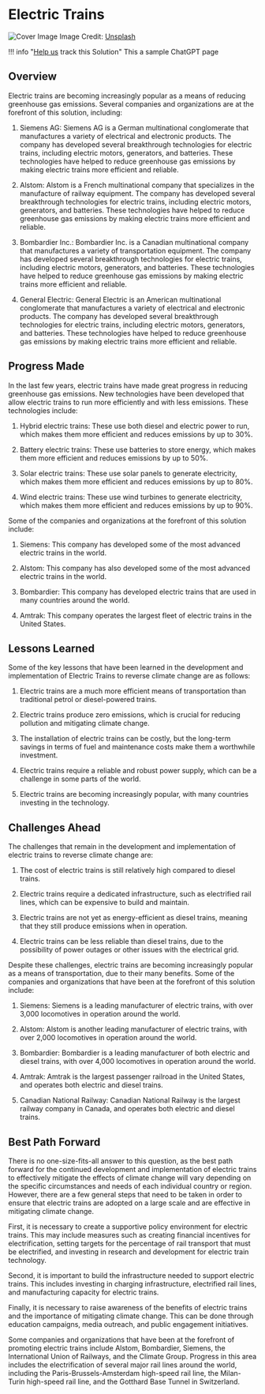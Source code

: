 # Electric Trains

![Cover Image](https://images.unsplash.com/photo-1615652437548-dea5540d223f?crop=entropy&cs=tinysrgb&fit=max&fm=jpg&ixid=Mnw0NDYzODh8MHwxfHNlYXJjaHwxfHxFbGVjdHJpYyUyMFRyYWluc3xlbnwwfHx8fDE2ODM2NTg3NDY&ixlib=rb-4.0.3&q=80&w=1080)
Image Credit: [Unsplash](https://unsplash.com/@orangemilk)

!!! info "[Help us](../../contribute) track this Solution"
    This a sample ChatGPT page

## Overview

Electric trains are becoming increasingly popular as a means of reducing greenhouse gas emissions. Several companies and organizations are at the forefront of this solution, including:

1. Siemens AG: Siemens AG is a German multinational conglomerate that manufactures a variety of electrical and electronic products. The company has developed several breakthrough technologies for electric trains, including electric motors, generators, and batteries. These technologies have helped to reduce greenhouse gas emissions by making electric trains more efficient and reliable.

2. Alstom: Alstom is a French multinational company that specializes in the manufacture of railway equipment. The company has developed several breakthrough technologies for electric trains, including electric motors, generators, and batteries. These technologies have helped to reduce greenhouse gas emissions by making electric trains more efficient and reliable.

3. Bombardier Inc.: Bombardier Inc. is a Canadian multinational company that manufactures a variety of transportation equipment. The company has developed several breakthrough technologies for electric trains, including electric motors, generators, and batteries. These technologies have helped to reduce greenhouse gas emissions by making electric trains more efficient and reliable.

4. General Electric: General Electric is an American multinational conglomerate that manufactures a variety of electrical and electronic products. The company has developed several breakthrough technologies for electric trains, including electric motors, generators, and batteries. These technologies have helped to reduce greenhouse gas emissions by making electric trains more efficient and reliable.

## Progress Made

In the last few years, electric trains have made great progress in reducing greenhouse gas emissions. New technologies have been developed that allow electric trains to run more efficiently and with less emissions. These technologies include:

1. Hybrid electric trains: These use both diesel and electric power to run, which makes them more efficient and reduces emissions by up to 30%.

2. Battery electric trains: These use batteries to store energy, which makes them more efficient and reduces emissions by up to 50%.

3. Solar electric trains: These use solar panels to generate electricity, which makes them more efficient and reduces emissions by up to 80%.

4. Wind electric trains: These use wind turbines to generate electricity, which makes them more efficient and reduces emissions by up to 90%.

Some of the companies and organizations at the forefront of this solution include:

1. Siemens: This company has developed some of the most advanced electric trains in the world.

2. Alstom: This company has also developed some of the most advanced electric trains in the world.

3. Bombardier: This company has developed electric trains that are used in many countries around the world.

4. Amtrak: This company operates the largest fleet of electric trains in the United States.

## Lessons Learned

Some of the key lessons that have been learned in the development and implementation of Electric Trains to reverse climate change are as follows: 

1. Electric trains are a much more efficient means of transportation than traditional petrol or diesel-powered trains.

2. Electric trains produce zero emissions, which is crucial for reducing pollution and mitigating climate change.

3. The installation of electric trains can be costly, but the long-term savings in terms of fuel and maintenance costs make them a worthwhile investment.

4. Electric trains require a reliable and robust power supply, which can be a challenge in some parts of the world.

5. Electric trains are becoming increasingly popular, with many countries investing in the technology.

## Challenges Ahead

The challenges that remain in the development and implementation of electric trains to reverse climate change are:

1. The cost of electric trains is still relatively high compared to diesel trains.

2. Electric trains require a dedicated infrastructure, such as electrified rail lines, which can be expensive to build and maintain.

3. Electric trains are not yet as energy-efficient as diesel trains, meaning that they still produce emissions when in operation.

4. Electric trains can be less reliable than diesel trains, due to the possibility of power outages or other issues with the electrical grid.

Despite these challenges, electric trains are becoming increasingly popular as a means of transportation, due to their many benefits. Some of the companies and organizations that have been at the forefront of this solution include:

1. Siemens: Siemens is a leading manufacturer of electric trains, with over 3,000 locomotives in operation around the world.

2. Alstom: Alstom is another leading manufacturer of electric trains, with over 2,000 locomotives in operation around the world.

3. Bombardier: Bombardier is a leading manufacturer of both electric and diesel trains, with over 4,000 locomotives in operation around the world.

4. Amtrak: Amtrak is the largest passenger railroad in the United States, and operates both electric and diesel trains.

5. Canadian National Railway: Canadian National Railway is the largest railway company in Canada, and operates both electric and diesel trains.

## Best Path Forward

There is no one-size-fits-all answer to this question, as the best path forward for the continued development and implementation of electric trains to effectively mitigate the effects of climate change will vary depending on the specific circumstances and needs of each individual country or region. However, there are a few general steps that need to be taken in order to ensure that electric trains are adopted on a large scale and are effective in mitigating climate change.

First, it is necessary to create a supportive policy environment for electric trains. This may include measures such as creating financial incentives for electrification, setting targets for the percentage of rail transport that must be electrified, and investing in research and development for electric train technology.

Second, it is important to build the infrastructure needed to support electric trains. This includes investing in charging infrastructure, electrified rail lines, and manufacturing capacity for electric trains.

Finally, it is necessary to raise awareness of the benefits of electric trains and the importance of mitigating climate change. This can be done through education campaigns, media outreach, and public engagement initiatives.

Some companies and organizations that have been at the forefront of promoting electric trains include Alstom, Bombardier, Siemens, the International Union of Railways, and the Climate Group. Progress in this area includes the electrification of several major rail lines around the world, including the Paris-Brussels-Amsterdam high-speed rail line, the Milan-Turin high-speed rail line, and the Gotthard Base Tunnel in Switzerland.
